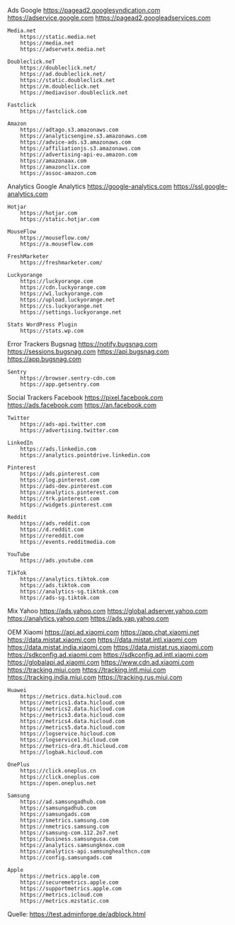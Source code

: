 Ads
    Google
        https://pagead2.googlesyndication.com
        https://adservice.google.com
        https://pagead2.googleadservices.com

    Media.net
        https://static.media.net
        https://media.net
        https://adservetx.media.net

    Doubleclick.neT
        https://doubleclick.net/
        https://ad.doubleclick.net/
        https://static.doubleclick.net
        https://m.doubleclick.net
        https://mediavisor.doubleclick.net

    Fastclick
        https://fastclick.com

    Amazon
        https://adtago.s3.amazonaws.com
        https://analyticsengine.s3.amazonaws.com
        https://advice-ads.s3.amazonaws.com
        https://affiliationjs.s3.amazonaws.com
        https://advertising-api-eu.amazon.com
        https://amazonaax.com
        https://amazonclix.com
        https://assoc-amazon.com

Analytics
    Google Analytics
        https://google-analytics.com
        https://ssl.google-analytics.com
    
    Hotjar
        https://hotjar.com
        https://static.hotjar.com

    MouseFlow
        https://mouseflow.com/
        https://a.mouseflow.com

    FreshMarketer
        https://freshmarketer.com/
    
    Luckyorange
        https://luckyorange.com
        https://cdn.luckyorange.com
        https://w1.luckyorange.com
        https://upload.luckyorange.net
        https://cs.luckyorange.net
        https://settings.luckyorange.net

    Stats WordPress Plugin
        https://stats.wp.com

Error Trackers
    Bugsnag
        https://notify.bugsnag.com
        https://sessions.bugsnag.com
        https://api.bugsnag.com
        https://app.bugsnag.com

    Sentry
        https://browser.sentry-cdn.com
        https://app.getsentry.com

Social Trackers
    Facebook
        https://pixel.facebook.com
        https://ads.facebook.com
        https://an.facebook.com

    Twitter
        https://ads-api.twitter.com
        https://advertising.twitter.com

    LinkedIn
        https://ads.linkedin.com
        https://analytics.pointdrive.linkedin.com

    Pinterest
        https://ads.pinterest.com
        https://log.pinterest.com
        https://ads-dev.pinterest.com
        https://analytics.pinterest.com
        https://trk.pinterest.com
        https://widgets.pinterest.com

    Reddit
        https://ads.reddit.com
        https://d.reddit.com
        https://rereddit.com
        https://events.redditmedia.com

    YouTube
        https://ads.youtube.com

    TikTok
        https://analytics.tiktok.com
        https://ads.tiktok.com
        https://analytics-sg.tiktok.com
        https://ads-sg.tiktok.com

Mix
    Yahoo
        https://ads.yahoo.com
        https://global.adserver.yahoo.com
        https://analytics.yahoo.com
        https://ads.yap.yahoo.com

OEM
    Xiaomi
        https://api.ad.xiaomi.com
        https://app.chat.xiaomi.net
        https://data.mistat.xiaomi.com
        https://data.mistat.intl.xiaomi.com
        https://data.mistat.india.xiaomi.com
        https://data.mistat.rus.xiaomi.com
        https://sdkconfig.ad.xiaomi.com
        https://sdkconfig.ad.intl.xiaomi.com
        https://globalapi.ad.xiaomi.com
        https://www.cdn.ad.xiaomi.com
        https://tracking.miui.com
        https://tracking.intl.miui.com
        https://tracking.india.miui.com
        https://tracking.rus.miui.com

    Huawei
        https://metrics.data.hicloud.com
        https://metrics1.data.hicloud.com
        https://metrics2.data.hicloud.com
        https://metrics3.data.hicloud.com
        https://metrics4.data.hicloud.com
        https://metrics5.data.hicloud.com 
        https://logservice.hicloud.com
        https://logservice1.hicloud.com
        https://metrics-dra.dt.hicloud.com
        https://logbak.hicloud.com

    OnePlus
        https://click.oneplus.cn
        https://click.oneplus.com
        https://open.oneplus.net

    Samsung
        https://ad.samsungadhub.com
        https://samsungadhub.com
        https://samsungads.com
        https://smetrics.samsung.com
        https://nmetrics.samsung.com
        https://samsung-com.112.2o7.net
        https://business.samsungusa.com
        https://analytics.samsungknox.com
        https://analytics-api.samsunghealthcn.com
        https://config.samsungads.com

    Apple
        https://metrics.apple.com
        https://securemetrics.apple.com
        https://supportmetrics.apple.com
        https://metrics.icloud.com
        https://metrics.mzstatic.com

Quelle:
    https://test.adminforge.de/adblock.html        